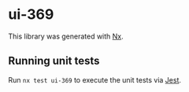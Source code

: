 # ui-369

This library was generated with [Nx](https://nx.dev).

## Running unit tests

Run `nx test ui-369` to execute the unit tests via [Jest](https://jestjs.io).
